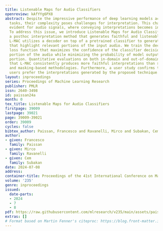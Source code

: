 ```yaml
---
title: Listenable Maps for Audio Classifiers
openreview: kAfYYg6PX8
abstract: Despite the impressive performance of deep learning models across diverse
  tasks, their complexity poses challenges for interpretation. This challenge is particularly
  evident for audio signals, where conveying interpretations becomes inherently difficult.
  To address this issue, we introduce Listenable Maps for Audio Classifiers (L-MAC),
  a posthoc interpretation method that generates faithful and listenable interpretations.
  L-MAC utilizes a decoder on top of a pretrained classifier to generate binary masks
  that highlight relevant portions of the input audio. We train the decoder with a
  loss function that maximizes the confidence of the classifier decision on the masked-in
  portion of the audio while minimizing the probability of model output for the masked-out
  portion. Quantitative evaluations on both in-domain and out-of-domain data demonstrate
  that L-MAC consistently produces more faithful interpretations than several gradient
  and masking-based methodologies. Furthermore, a user study confirms that, on average,
  users prefer the interpretations generated by the proposed technique.
layout: inproceedings
series: Proceedings of Machine Learning Research
publisher: PMLR
issn: 2640-3498
id: paissan24a
month: 0
tex_title: Listenable Maps for Audio Classifiers
firstpage: 39009
lastpage: 39021
page: 39009-39021
order: 39009
cycles: false
bibtex_author: Paissan, Francesco and Ravanelli, Mirco and Subakan, Cem
author:
- given: Francesco
  family: Paissan
- given: Mirco
  family: Ravanelli
- given: Cem
  family: Subakan
date: 2024-07-08
address:
container-title: Proceedings of the 41st International Conference on Machine Learning
volume: '235'
genre: inproceedings
issued:
  date-parts:
  - 2024
  - 7
  - 8
pdf: https://raw.githubusercontent.com/mlresearch/v235/main/assets/paissan24a/paissan24a.pdf
extras: []
# Format based on Martin Fenner's citeproc: https://blog.front-matter.io/posts/citeproc-yaml-for-bibliographies/
---
```

